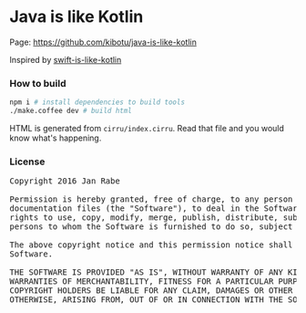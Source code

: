 
# Java is like Kotlin

Page: https://github.com/kibotu/java-is-like-kotlin

Inspired by [swift-is-like-kotlin](http://nilhcem.github.io/swift-is-like-kotlin/)

### How to build

```bash
npm i # install dependencies to build tools
./make.coffee dev # build html
```

HTML is generated from `cirru/index.cirru`.
Read that file and you would know what's happening.

### License
<pre>
Copyright 2016 Jan Rabe

Permission is hereby granted, free of charge, to any person obtaining a copy of this software and associated
documentation files (the "Software"), to deal in the Software without restriction, including without limitation the
rights to use, copy, modify, merge, publish, distribute, sublicense, and/or sell copies of the Software, and to permit
persons to whom the Software is furnished to do so, subject to the following conditions:

The above copyright notice and this permission notice shall be included in all copies or substantial portions of the
Software.

THE SOFTWARE IS PROVIDED "AS IS", WITHOUT WARRANTY OF ANY KIND, EXPRESS OR IMPLIED, INCLUDING BUT NOT LIMITED TO THE
WARRANTIES OF MERCHANTABILITY, FITNESS FOR A PARTICULAR PURPOSE AND NONINFRINGEMENT. IN NO EVENT SHALL THE AUTHORS OR
COPYRIGHT HOLDERS BE LIABLE FOR ANY CLAIM, DAMAGES OR OTHER LIABILITY, WHETHER IN AN ACTION OF CONTRACT, TORT OR
OTHERWISE, ARISING FROM, OUT OF OR IN CONNECTION WITH THE SOFTWARE OR THE USE OR OTHER DEALINGS IN THE SOFTWARE.
</pre>